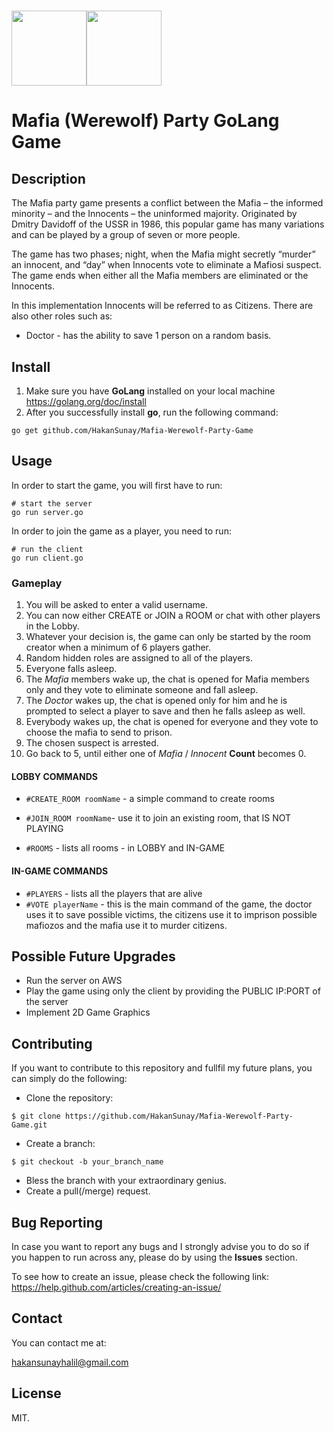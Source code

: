 # <img src="https://purepng.com/public/uploads/large/purepng.com-hired-gun-graves-skinsplashartchampionleague-of-legendsskingraves-3315199260108xiqj.png" height="120"><img src="https://cacophony.org.nz/sites/default/files/gopher.png" height="120">
# Mafia (Werewolf) Party GoLang Game

## Description
The Mafia party game presents a conflict between the Mafia – the informed minority – and the Innocents – the uninformed majority. Originated by Dmitry Davidoff of the USSR in 1986, this popular game has many variations and can be played by a group of seven or more people.

The game has two phases; night, when the Mafia might secretly “murder” an innocent, and “day” when Innocents vote to eliminate a Mafiosi suspect. The game ends when either all the Mafia members are eliminated or the Innocents.

In this implementation Innocents will be referred to as Citizens.
There are also other roles such as:
* Doctor - has the ability to save 1 person on a random basis.

## Install
1) Make sure you have **GoLang** installed on your local machine
https://golang.org/doc/install
2) After you successfully install **go**, run the following command:
```
go get github.com/HakanSunay/Mafia-Werewolf-Party-Game
```

## Usage
In order to start the game, you will first have to run:
```
# start the server
go run server.go
```
In order to join the game as a player, you need to run:
```
# run the client
go run client.go
```
### Gameplay
1. You will be asked to enter a valid username.
2. You can now either CREATE or JOIN a ROOM or chat with other players in the Lobby.
3. Whatever your decision is, the game can only be started by the room creator when a minimum of 6 players gather.
4. Random hidden roles are assigned to all of the players.
5. Everyone falls asleep.
6. The _Mafia_ members wake up, the chat is opened for Mafia members only and they vote to eliminate someone and fall asleep.
7. The _Doctor_ wakes up, the chat is opened only for him and he is prompted to select a player to save and then he falls asleep as well.
8. Everybody wakes up, the chat is opened for everyone and they vote to choose the mafia to send to prison.
9. The chosen suspect is arrested.
10. Go back to 5, until either one of _Mafia_ / _Innocent_ **Count** becomes 0.

#### LOBBY COMMANDS
* ``#CREATE_ROOM roomName`` - a simple command to create rooms

* ``#JOIN_ROOM roomName``- use it to join an existing room, that IS NOT PLAYING

* ``#ROOMS`` - lists all rooms - in LOBBY and IN-GAME
#### IN-GAME COMMANDS
* ``#PLAYERS`` - lists all the players that are alive
* ``#VOTE playerName`` - this is the main command of the game, the doctor uses it to save possible victims,
the citizens use it to imprison possible mafiozos and the mafia use it to murder citizens.

## Possible Future Upgrades
* Run the server on AWS
* Play the game using only the client by providing the PUBLIC IP:PORT of the server
* Implement 2D Game Graphics
## Contributing
If you want to contribute to this repository and fullfil my future plans, you can simply do the following:
* Clone the repository:
```
$ git clone https://github.com/HakanSunay/Mafia-Werewolf-Party-Game.git
```
* Create a branch:
```
$ git checkout -b your_branch_name
```
* Bless the branch with your extraordinary genius.
* Create a pull(/merge) request.

## Bug Reporting
In case you want to report any bugs and I strongly advise you to do so if you happen to run across any, please do by using the **Issues** section.

To see how to create an issue, please check the following link:
https://help.github.com/articles/creating-an-issue/
## Contact

You can contact me at:

hakansunayhalil@gmail.com

## License

MIT.

